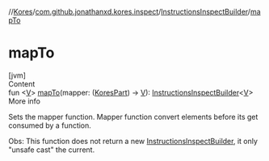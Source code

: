 //[Kores](../../index.md)/[com.github.jonathanxd.kores.inspect](../index.md)/[InstructionsInspectBuilder](index.md)/[mapTo](map-to.md)



# mapTo  
[jvm]  
Content  
fun <[V](map-to.md)> [mapTo](map-to.md)(mapper: ([KoresPart](../../com.github.jonathanxd.kores/-kores-part/index.md)) -> [V](map-to.md)): [InstructionsInspectBuilder](index.md)<[V](map-to.md)>  
More info  


Sets the mapper function. Mapper function convert elements before its get consumed by a function.



Obs: This function does not return a new [InstructionsInspectBuilder](index.md), it only "unsafe cast" the current.

  



